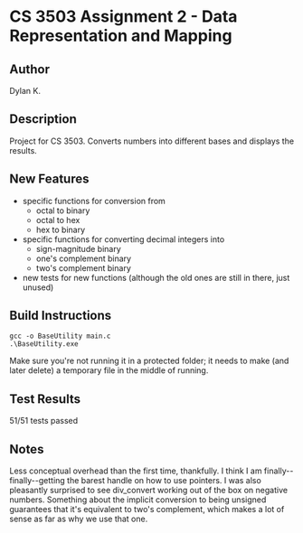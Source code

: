 # CS 3503 Assignment 2 - Data Representation and Mapping

## Author
Dylan K.

## Description
Project for CS 3503. Converts numbers into different bases and displays the results.

## New Features
- specific functions for conversion from
  - octal to binary
  - octal to hex
  - hex to binary
- specific functions for converting decimal integers into
  - sign-magnitude binary
  - one's complement binary
  - two's complement binary
- new tests for new functions (although the old ones are still in there, just unused)

## Build Instructions
```Windows PowerShell
gcc -o BaseUtility main.c
.\BaseUtility.exe
```
Make sure you're not running it in a protected folder; it needs to make (and later delete) a temporary file in the middle of running.

## Test Results
51/51 tests passed

## Notes
Less conceptual overhead than the first time, thankfully. I think I am finally--finally--getting the barest handle on how to use pointers. I was also pleasantly surprised to see div_convert working out of the box on negative numbers. Something about the implicit conversion to being unsigned guarantees that it's equivalent to two's complement, which makes a lot of sense as far as why we use that one.
